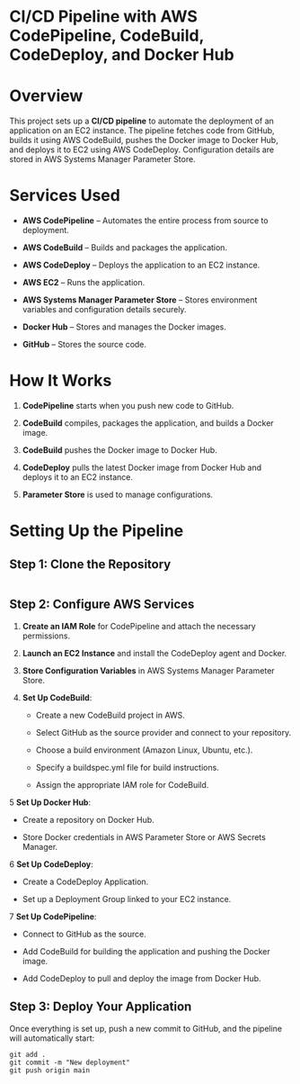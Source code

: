 # CI/CD Pipeline with AWS CodePipeline, CodeBuild, CodeDeploy, and Docker Hub

# Overview

This project sets up a **CI/CD pipeline** to automate the deployment of an application on an EC2 instance. The pipeline fetches code from GitHub, builds it using AWS CodeBuild, pushes the Docker image to Docker Hub, and deploys it to EC2 using AWS CodeDeploy. Configuration details are stored in AWS Systems Manager Parameter Store.

# Services Used

- **AWS CodePipeline** – Automates the entire process from source to deployment.

- **AWS CodeBuild** – Builds and packages the application.

- **AWS CodeDeploy** – Deploys the application to an EC2 instance.

- **AWS EC2** – Runs the application.

- **AWS Systems Manager Parameter Store** – Stores environment variables and configuration details securely.

- **Docker Hub** – Stores and manages the Docker images.

- **GitHub** – Stores the source code.


# How It Works

1. **CodePipeline** starts when you push new code to GitHub.

2. **CodeBuild** compiles, packages the application, and builds a Docker image.

3. **CodeBuild** pushes the Docker image to Docker Hub.

4. **CodeDeploy** pulls the latest Docker image from Docker Hub and deploys it to an EC2 instance.

5. **Parameter Store** is used to manage configurations.


# Setting Up the Pipeline

## Step 1: Clone the Repository
```

```
## Step 2: Configure AWS Services 

1. **Create an IAM Role** for CodePipeline and attach the necessary permissions.

2. **Launch an EC2 Instance** and install the CodeDeploy agent and Docker.

3. **Store Configuration Variables** in AWS Systems Manager Parameter Store.

4. **Set Up CodeBuild**:
   
   - Create a new CodeBuild project in AWS.
   
   - Select GitHub as the source provider and connect to your repository.
   
   - Choose a build environment (Amazon Linux, Ubuntu, etc.).
   
   - Specify a buildspec.yml file for build instructions.
   
   - Assign the appropriate IAM role for CodeBuild.

5 **Set Up Docker Hub**:

   - Create a repository on Docker Hub.
   
   - Store Docker credentials in AWS Parameter Store or AWS Secrets Manager.

6 **Set Up CodeDeploy**:

   - Create a CodeDeploy Application.
   
   - Set up a Deployment Group linked to your EC2 instance.

7 **Set Up CodePipeline**:

   - Connect to GitHub as the source.
   
   - Add CodeBuild for building the application and pushing the Docker image.
   
   - Add CodeDeploy to pull and deploy the image from Docker Hub.


## Step 3: Deploy Your Application

Once everything is set up, push a new commit to GitHub, and the pipeline will automatically start:

```
git add .
git commit -m "New deployment"
git push origin main

```



















